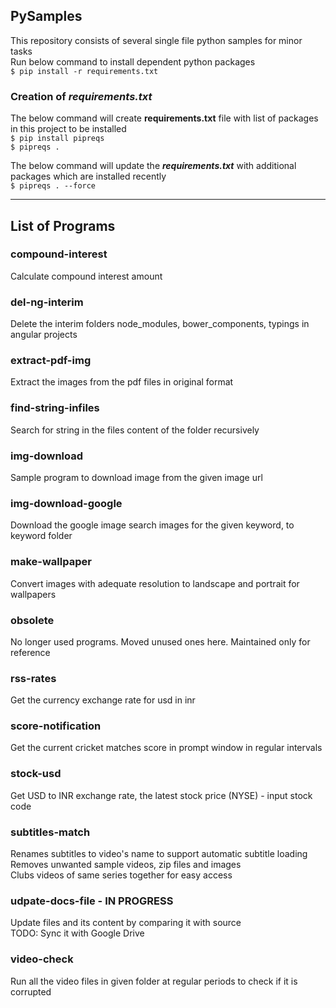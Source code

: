 ## PySamples
This repository consists of several single file python samples for minor tasks  
Run below command to install dependent python packages  
    `$ pip install -r requirements.txt`

### Creation of *requirements.txt*
The below command will create **requirements.txt** file with list of packages in this project to be installed  
    `$ pip install pipreqs`  
    `$ pipreqs .`  
     
The below command will update the ***requirements.txt*** with additional packages which are installed recently  
    `$ pipreqs . --force`
___
## List of Programs    
    
### compound-interest
Calculate compound interest amount

### del-ng-interim
Delete the interim folders node_modules, bower_components, typings in angular projects

### extract-pdf-img
Extract the images from the pdf files in original format

### find-string-infiles
Search for string in the files content of the folder recursively

### img-download
Sample program to download image from the given image url

### img-download-google
Download the google image search images for the given keyword, to keyword folder

### make-wallpaper
Convert images with adequate resolution to landscape and portrait for wallpapers

### obsolete
No longer used programs. Moved unused ones here. Maintained only for reference

### rss-rates
Get the currency exchange rate for usd in inr

### score-notification
Get the current cricket matches score in prompt window in regular intervals

### stock-usd
Get USD to INR exchange rate, the latest stock price (NYSE) - input stock code

### subtitles-match
Renames subtitles to video's name to support automatic subtitle loading  
Removes unwanted sample videos, zip files and images  
Clubs videos of same series together for easy access  

### udpate-docs-file - IN PROGRESS 
Update files and its content by comparing it with source  
TODO: Sync it with Google Drive

### video-check
Run all the video files in given folder at regular periods to check if it is corrupted